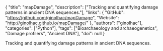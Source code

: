 {
  "title": "mapDamage",
  "description": ["Tracking and quantifying damage patterns in ancient DNA sequences."],
  "links": {
    "GitHub": "https://github.com/ginolhac/mapDamage",
    "Website": "http://ginolhac.github.io/mapDamage/"
  },
  "authors": ["ginolhac"],
  "categories": ["Python"],
  "tags": ["Bioarchaeology and archaeogenetics", "Damage profilers", "Ancient DNA"],
  "doi": null
}

<!-- Generated by csv2md.R – do not edit by hand -->

Tracking and quantifying damage patterns in ancient DNA sequences.